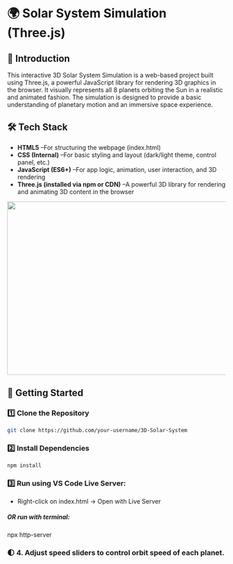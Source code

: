 # 🌍 Solar System Simulation (Three.js)

## **🔹 Introduction**  
This interactive 3D Solar System Simulation is a web-based project built using Three.js, a powerful JavaScript library for rendering 3D graphics in the browser. It visually represents all 8 planets orbiting the Sun in a realistic and animated fashion. The simulation is designed to provide a basic understanding of planetary motion and an immersive space experience.

## **🛠 Tech Stack**  
- **HTML5** –For structuring the webpage (index.html)
- **CSS (Internal)** –For basic styling and layout (dark/light theme, control panel, etc.)
- **JavaScript (ES6+)** –For app logic, animation, user interaction, and 3D rendering
- **Three.js (installed via npm or CDN)** –A powerful 3D library for rendering and animating 3D content in the browser
  
<p align="center">
  <img src="C:\Users\H P\Downloads\Screenshot (16).png"  width="750" height="400">
</p>

  ## **🚀 Getting Started**

  ### **1️⃣ Clone the Repository**  
```sh
git clone https://github.com/your-username/3D-Solar-System
```

### **2️⃣ Install Dependencies**
```sh
npm install

```

### **3️⃣ Run using VS Code Live Server:**
   - Right-click on index.html → Open with Live Server

  ##### OR run with terminal:
   npx http-server

### **🌓 4. Adjust speed sliders to control orbit speed of each planet.**


